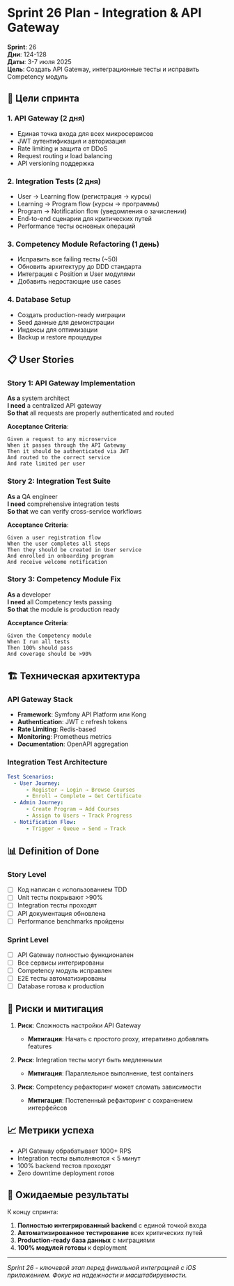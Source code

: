 # Sprint 26 Plan - Integration & API Gateway

**Sprint**: 26  
**Дни**: 124-128  
**Даты**: 3-7 июля 2025  
**Цель**: Создать API Gateway, интеграционные тесты и исправить Competency модуль

## 🎯 Цели спринта

### 1. API Gateway (2 дня)
- Единая точка входа для всех микросервисов
- JWT аутентификация и авторизация
- Rate limiting и защита от DDoS
- Request routing и load balancing
- API versioning поддержка

### 2. Integration Tests (2 дня)
- User → Learning flow (регистрация → курсы)
- Learning → Program flow (курсы → программы)
- Program → Notification flow (уведомления о зачислении)
- End-to-end сценарии для критических путей
- Performance тесты основных операций

### 3. Competency Module Refactoring (1 день)
- Исправить все failing тесты (~50)
- Обновить архитектуру до DDD стандарта
- Интеграция с Position и User модулями
- Добавить недостающие use cases

### 4. Database Setup
- Создать production-ready миграции
- Seed данные для демонстрации
- Индексы для оптимизации
- Backup и restore процедуры

## 📋 User Stories

### Story 1: API Gateway Implementation
**As a** system architect  
**I need** a centralized API gateway  
**So that** all requests are properly authenticated and routed

**Acceptance Criteria**:
```gherkin
Given a request to any microservice
When it passes through the API Gateway
Then it should be authenticated via JWT
And routed to the correct service
And rate limited per user
```

### Story 2: Integration Test Suite
**As a** QA engineer  
**I need** comprehensive integration tests  
**So that** we can verify cross-service workflows

**Acceptance Criteria**:
```gherkin
Given a user registration flow
When the user completes all steps
Then they should be created in User service
And enrolled in onboarding program
And receive welcome notification
```

### Story 3: Competency Module Fix
**As a** developer  
**I need** all Competency tests passing  
**So that** the module is production ready

**Acceptance Criteria**:
```gherkin
Given the Competency module
When I run all tests
Then 100% should pass
And coverage should be >90%
```

## 🏗️ Техническая архитектура

### API Gateway Stack
- **Framework**: Symfony API Platform или Kong
- **Authentication**: JWT с refresh tokens
- **Rate Limiting**: Redis-based
- **Monitoring**: Prometheus metrics
- **Documentation**: OpenAPI aggregation

### Integration Test Architecture
```yaml
Test Scenarios:
  - User Journey:
      - Register → Login → Browse Courses
      - Enroll → Complete → Get Certificate
  - Admin Journey:
      - Create Program → Add Courses
      - Assign to Users → Track Progress
  - Notification Flow:
      - Trigger → Queue → Send → Track
```

## 📊 Definition of Done

### Story Level
- [ ] Код написан с использованием TDD
- [ ] Unit тесты покрывают >90%
- [ ] Integration тесты проходят
- [ ] API документация обновлена
- [ ] Performance benchmarks пройдены

### Sprint Level
- [ ] API Gateway полностью функционален
- [ ] Все сервисы интегрированы
- [ ] Competency модуль исправлен
- [ ] E2E тесты автоматизированы
- [ ] Database готова к production

## 🔄 Риски и митигация

1. **Риск**: Сложность настройки API Gateway
   - **Митигация**: Начать с простого proxy, итеративно добавлять features

2. **Риск**: Integration тесты могут быть медленными
   - **Митигация**: Параллельное выполнение, test containers

3. **Риск**: Competency рефакторинг может сломать зависимости
   - **Митигация**: Постепенный рефакторинг с сохранением интерфейсов

## 📈 Метрики успеха

- API Gateway обрабатывает 1000+ RPS
- Integration тесты выполняются < 5 минут
- 100% backend тестов проходят
- Zero downtime deployment готов

## 🚀 Ожидаемые результаты

К концу спринта:
1. **Полностью интегрированный backend** с единой точкой входа
2. **Автоматизированное тестирование** всех критических путей
3. **Production-ready база данных** с миграциями
4. **100% модулей готовы** к deployment

---

*Sprint 26 - ключевой этап перед финальной интеграцией с iOS приложением. Фокус на надежности и масштабируемости.* 